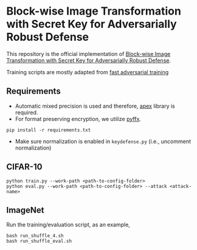 # Block-wise Image Transformation with Secret Key for Adversarially Robust Defense

This repository is the official implementation of [Block-wise Image Transformation with Secret Key for Adversarially Robust Defense](). 

Training scripts are mostly adapted from [fast adversarial training](https://github.com/locuslab/fast_adversarial)


## Requirements
* Automatic mixed precision is used and therefore, [apex](https://nvidia.github.io/apex/) library is required.
* For format preserving encryption, we utilize [pyffx](https://github.com/emulbreh/pyffx).

```setup
pip install -r requirements.txt
```
* Make sure normalization is enabled in `keydefense.py` (i.e., uncomment normalization)


## CIFAR-10

```
python train.py --work-path <path-to-config-folder>
python eval.py --work-path <path-to-config-folder> --attack <attack-name>
```

## ImageNet
Run the training/evaluation script, as an example,
```
bash run_shuffle_4.sh
bash run_shuffle_eval.sh
```
